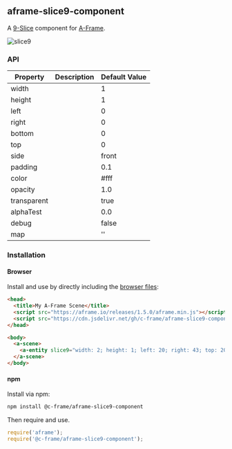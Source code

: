 ## aframe-slice9-component

A  [9-Slice](http://www.centigrade.de/blog/en/article/modern-user-interface-design-tools-part-2-graphical-approach-of-gui-design-tools/) component for [A-Frame](https://aframe.io).

 ![slice9](https://cloud.githubusercontent.com/assets/674727/24439830/8e493334-1405-11e7-9463-3da06712da91.png)

### API

| Property | Description | Default Value |
| -------- | ----------- | ------------- |
| width       |             | 1              |
| height      |             | 1              |
| left        |             | 0              |
| right       |             | 0              |
| bottom      |             | 0              |
| top         |             | 0              |
| side        |             | front              |
| padding     |             | 0.1              |
| color       |             | #fff              |
| opacity     |             | 1.0              |
| transparent |             | true              |
| alphaTest   |             | 0.0               |
| debug       |             | false              |
| map         |             | ''              |

### Installation

#### Browser

Install and use by directly including the [browser files](dist):

```html
<head>
  <title>My A-Frame Scene</title>
  <script src="https://aframe.io/releases/1.5.0/aframe.min.js"></script>
  <script src="https://cdn.jsdelivr.net/gh/c-frame/aframe-slice9-component@1.1.0/dist/aframe-slice9-component.min.js"></script>
</head>

<body>
  <a-scene>
    <a-entity slice9="width: 2; height: 1; left: 20; right: 43; top: 20; bottom: 43; src: tooltip.png" position="0 1 -2"></a-entity>
  </a-scene>
</body>
```

#### npm

Install via npm:

```bash
npm install @c-frame/aframe-slice9-component
```

Then require and use.

```js
require('aframe');
require('@c-frame/aframe-slice9-component');
```
